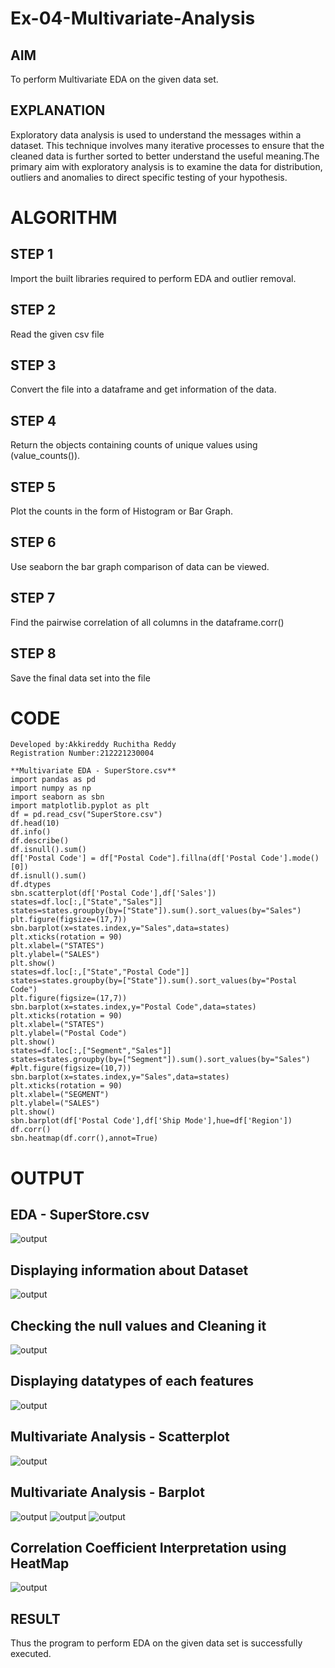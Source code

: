 # Ex-04-Multivariate-Analysis
## AIM
To perform Multivariate EDA on the given data set.

## EXPLANATION
Exploratory data analysis is used to understand the messages within a dataset. This technique involves many iterative processes to ensure that the cleaned data is further sorted to better understand the useful meaning.The primary aim with exploratory analysis is to examine the data for distribution, outliers and anomalies to direct specific testing of your hypothesis.

# ALGORITHM
## STEP 1
Import the built libraries required to perform EDA and outlier removal.

## STEP 2
Read the given csv file

## STEP 3
Convert the file into a dataframe and get information of the data.

## STEP 4
Return the objects containing counts of unique values using (value_counts()).

## STEP 5
Plot the counts in the form of Histogram or Bar Graph.

## STEP 6
Use seaborn the bar graph comparison of data can be viewed.

## STEP 7
Find the pairwise correlation of all columns in the dataframe.corr()

## STEP 8
Save the final data set into the file

# CODE
```
Developed by:Akkireddy Ruchitha Reddy
Registration Number:212221230004
```
```
**Multivariate EDA - SuperStore.csv**
import pandas as pd
import numpy as np
import seaborn as sbn
import matplotlib.pyplot as plt
df = pd.read_csv("SuperStore.csv")
df.head(10)
df.info()
df.describe()
df.isnull().sum()
df['Postal Code'] = df["Postal Code"].fillna(df['Postal Code'].mode()[0])
df.isnull().sum()
df.dtypes
sbn.scatterplot(df['Postal Code'],df['Sales'])
states=df.loc[:,["State","Sales"]]
states=states.groupby(by=["State"]).sum().sort_values(by="Sales")
plt.figure(figsize=(17,7))
sbn.barplot(x=states.index,y="Sales",data=states)
plt.xticks(rotation = 90)
plt.xlabel=("STATES")
plt.ylabel=("SALES")
plt.show()
states=df.loc[:,["State","Postal Code"]]
states=states.groupby(by=["State"]).sum().sort_values(by="Postal Code")
plt.figure(figsize=(17,7))
sbn.barplot(x=states.index,y="Postal Code",data=states)
plt.xticks(rotation = 90)
plt.xlabel=("STATES")
plt.ylabel=("Postal Code")
plt.show()
states=df.loc[:,["Segment","Sales"]]
states=states.groupby(by=["Segment"]).sum().sort_values(by="Sales")
#plt.figure(figsize=(10,7))
sbn.barplot(x=states.index,y="Sales",data=states)
plt.xticks(rotation = 90)
plt.xlabel=("SEGMENT")
plt.ylabel=("SALES")
plt.show()
sbn.barplot(df['Postal Code'],df['Ship Mode'],hue=df['Region'])
df.corr()
sbn.heatmap(df.corr(),annot=True)
```
# OUTPUT
## EDA - SuperStore.csv
![output](https://github.com/RuchithaReddy28/Ex-04-Multivariate-Analysis/blob/main/1.png?raw=true)
## Displaying information about Dataset
![output](https://github.com/RuchithaReddy28/Ex-04-Multivariate-Analysis/blob/main/2.png?raw=true)

## Checking the null values and Cleaning it
![output](https://github.com/RuchithaReddy28/Ex-04-Multivariate-Analysis/blob/main/3.png?raw=true)

## Displaying datatypes of each features
![output](https://github.com/RuchithaReddy28/Ex-04-Multivariate-Analysis/blob/main/4.png?raw=true)

## Multivariate Analysis - Scatterplot
![output](https://github.com/RuchithaReddy28/Ex-04-Multivariate-Analysis/blob/main/5.png?raw=true)

## Multivariate Analysis - Barplot
![output](https://github.com/RuchithaReddy28/Ex-04-Multivariate-Analysis/blob/main/6.png?raw=true)
![output](https://github.com/RuchithaReddy28/Ex-04-Multivariate-Analysis/blob/main/7.png?raw=true)
![output](https://github.com/RuchithaReddy28/Ex-04-Multivariate-Analysis/blob/main/8.1.png?raw=true)
## Correlation Coefficient Interpretation using HeatMap
![output](https://github.com/RuchithaReddy28/Ex-04-Multivariate-Analysis/blob/main/9.png?raw=true)

## RESULT
Thus the program to perform EDA on the given data set is successfully executed.

